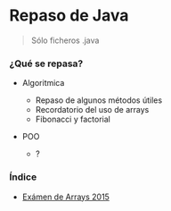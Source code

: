 # Repaso de Java

> Sólo ficheros .java

### ¿Qué se repasa?

- Algoritmica
  - Repaso de algunos métodos útiles
  - Recordatorio del uso de arrays
  - Fibonacci y factorial

- POO
  - ?

### Índice

- [Exámen de Arrays 2015](arrays2015/src)